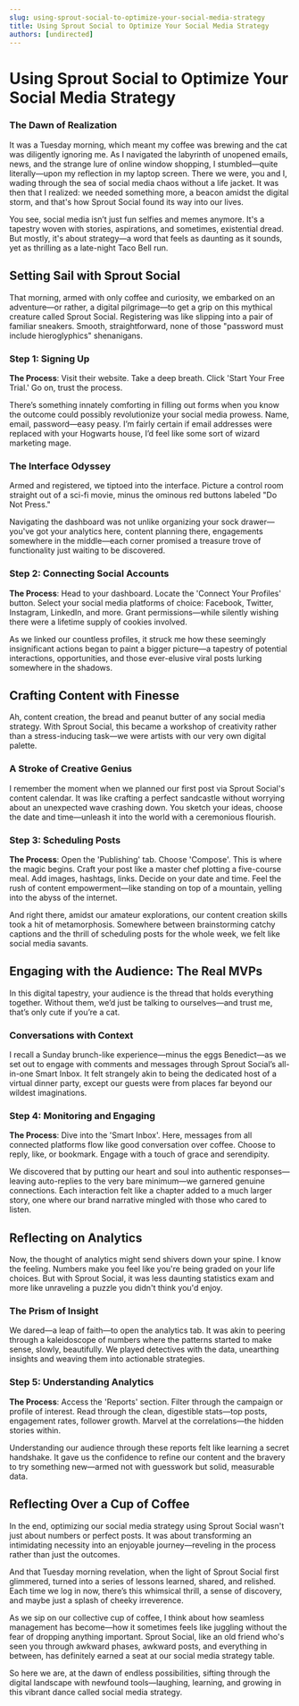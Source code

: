 ```yaml
---
slug: using-sprout-social-to-optimize-your-social-media-strategy
title: Using Sprout Social to Optimize Your Social Media Strategy
authors: [undirected]
---
```



# Using Sprout Social to Optimize Your Social Media Strategy

### The Dawn of Realization

It was a Tuesday morning, which meant my coffee was brewing and the cat was diligently ignoring me. As I navigated the labyrinth of unopened emails, news, and the strange lure of online window shopping, I stumbled—quite literally—upon my reflection in my laptop screen. There we were, you and I, wading through the sea of social media chaos without a life jacket. It was then that I realized: we needed something more, a beacon amidst the digital storm, and that's how Sprout Social found its way into our lives.

You see, social media isn’t just fun selfies and memes anymore. It's a tapestry woven with stories, aspirations, and sometimes, existential dread. But mostly, it's about strategy—a word that feels as daunting as it sounds, yet as thrilling as a late-night Taco Bell run.

## Setting Sail with Sprout Social

That morning, armed with only coffee and curiosity, we embarked on an adventure—or rather, a digital pilgrimage—to get a grip on this mythical creature called Sprout Social. Registering was like slipping into a pair of familiar sneakers. Smooth, straightforward, none of those "password must include hieroglyphics" shenanigans.

### **Step 1: Signing Up**

**The Process**: Visit their website. Take a deep breath. Click 'Start Your Free Trial.' Go on, trust the process.

There’s something innately comforting in filling out forms when you know the outcome could possibly revolutionize your social media prowess. Name, email, password—easy peasy. I’m fairly certain if email addresses were replaced with your Hogwarts house, I’d feel like some sort of wizard marketing mage.

### The Interface Odyssey

Armed and registered, we tiptoed into the interface. Picture a control room straight out of a sci-fi movie, minus the ominous red buttons labeled "Do Not Press."

Navigating the dashboard was not unlike organizing your sock drawer—you've got your analytics here, content planning there, engagements somewhere in the middle—each corner promised a treasure trove of functionality just waiting to be discovered.

### **Step 2: Connecting Social Accounts**

**The Process**: Head to your dashboard. Locate the 'Connect Your Profiles' button. Select your social media platforms of choice: Facebook, Twitter, Instagram, LinkedIn, and more. Grant permissions—while silently wishing there were a lifetime supply of cookies involved.

As we linked our countless profiles, it struck me how these seemingly insignificant actions began to paint a bigger picture—a tapestry of potential interactions, opportunities, and those ever-elusive viral posts lurking somewhere in the shadows.

## Crafting Content with Finesse

Ah, content creation, the bread and peanut butter of any social media strategy. With Sprout Social, this became a workshop of creativity rather than a stress-inducing task—we were artists with our very own digital palette.

### A Stroke of Creative Genius

I remember the moment when we planned our first post via Sprout Social's content calendar. It was like crafting a perfect sandcastle without worrying about an unexpected wave crashing down. You sketch your ideas, choose the date and time—unleash it into the world with a ceremonious flourish.

### **Step 3: Scheduling Posts**

**The Process**: Open the 'Publishing' tab. Choose 'Compose'. This is where the magic begins. Craft your post like a master chef plotting a five-course meal. Add images, hashtags, links. Decide on your date and time. Feel the rush of content empowerment—like standing on top of a mountain, yelling into the abyss of the internet.

And right there, amidst our amateur explorations, our content creation skills took a hit of metamorphosis. Somewhere between brainstorming catchy captions and the thrill of scheduling posts for the whole week, we felt like social media savants.

## Engaging with the Audience: The Real MVPs

In this digital tapestry, your audience is the thread that holds everything together. Without them, we’d just be talking to ourselves—and trust me, that’s only cute if you’re a cat.

### Conversations with Context

I recall a Sunday brunch-like experience—minus the eggs Benedict—as we set out to engage with comments and messages through Sprout Social’s all-in-one Smart Inbox. It felt strangely akin to being the dedicated host of a virtual dinner party, except our guests were from places far beyond our wildest imaginations.

### **Step 4: Monitoring and Engaging**

**The Process**: Dive into the 'Smart Inbox'. Here, messages from all connected platforms flow like good conversation over coffee. Choose to reply, like, or bookmark. Engage with a touch of grace and serendipity.

We discovered that by putting our heart and soul into authentic responses—leaving auto-replies to the very bare minimum—we garnered genuine connections. Each interaction felt like a chapter added to a much larger story, one where our brand narrative mingled with those who cared to listen.

## Reflecting on Analytics

Now, the thought of analytics might send shivers down your spine. I know the feeling. Numbers make you feel like you're being graded on your life choices. But with Sprout Social, it was less daunting statistics exam and more like unraveling a puzzle you didn't think you'd enjoy.

### The Prism of Insight

We dared—a leap of faith—to open the analytics tab. It was akin to peering through a kaleidoscope of numbers where the patterns started to make sense, slowly, beautifully. We played detectives with the data, unearthing insights and weaving them into actionable strategies.

### **Step 5: Understanding Analytics**

**The Process**: Access the 'Reports' section. Filter through the campaign or profile of interest. Read through the clean, digestible stats—top posts, engagement rates, follower growth. Marvel at the correlations—the hidden stories within.

Understanding our audience through these reports felt like learning a secret handshake. It gave us the confidence to refine our content and the bravery to try something new—armed not with guesswork but solid, measurable data.

## Reflecting Over a Cup of Coffee

In the end, optimizing our social media strategy using Sprout Social wasn't just about numbers or perfect posts. It was about transforming an intimidating necessity into an enjoyable journey—reveling in the process rather than just the outcomes. 

And that Tuesday morning revelation, when the light of Sprout Social first glimmered, turned into a series of lessons learned, shared, and relished. Each time we log in now, there’s this whimsical thrill, a sense of discovery, and maybe just a splash of cheeky irreverence.

As we sip on our collective cup of coffee, I think about how seamless management has become—how it sometimes feels like juggling without the fear of dropping anything important. Sprout Social, like an old friend who's seen you through awkward phases, awkward posts, and everything in between, has definitely earned a seat at our social media strategy table.

So here we are, at the dawn of endless possibilities, sifting through the digital landscape with newfound tools—laughing, learning, and growing in this vibrant dance called social media strategy.